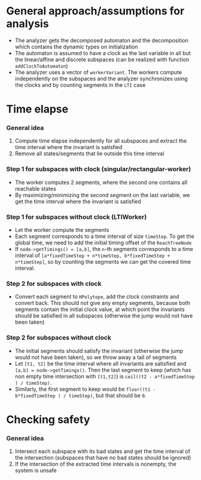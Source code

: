 # General approach/assumptions for analysis
* The analyzer gets the decomposed automaton and the decomposition which contains the dynamic types on initialization
* The automaton is assumed to have a clock as the last variable in all but the linear/affine and 
  discrete subspaces (can be realized with function `addClockToAutomaton`)
* The analyzer uses a vector of `workerVariant`. The workers compute independently on the subspaces and the analyzer synchronizes
  using the clocks and by counting segments in the `LTI` case

# Time elapse
### General idea
1. Compute time elapse independently for all subspaces and extract the time interval where
  the invariant is satisfied
2. Remove all states/segments that lie outside this time interval

### Step 1 for subspaces with clock (singular/rectangular-worker)
* The worker computes 2 segments, where the second one contains all reachable states
* By maximizing/minimizing the second segment on the last variable, we get the time interval
  where the invariant is satisfied

### Step 1 for subspaces without clock (LTIWorker)
* Let the worker compute the segments
* Each segment corresponds to a time interval of size `timeStep`. To get the global time, we need
  to add the initial timing offset of the `ReachTreeNode`
* If `node->getTimings() = [a,b]`, the `n`-th segments corresponds to a time interval of
  `[a*fixedTimeStep + n*timeStep, b*fixedTimeStep + n*timeStep]`, so by counting the segments
  we can get the covered time interval.

### Step 2 for subspaces with clock
* Convert each segment to `HPolytope`, add the clock constraints and convert back. This should not give any empty
  segments, because both segments contain the initial clock value, at which point the invariants
  should be satisfied in all subspaces (otherwise the jump would not have been taken)

### Step 2 for subspaces without clock
* The initial segments should satisfy the invariant (otherwise the jump would not have been taken),
  so we throw away a tail of segments
* Let `[t1, t2]` be the time interval where all invariants are satisfied and `[a,b] = node->getTimings()`.
  Then the last segment to keep (which has non empty time intersection with `[t1,t2]`) is
  `ceil((t2 - a*fixedTimeStep ) / timeStep)`.
* Similarly, the first segment to keep would be `floor((t1 - b*fixedTimeStep ) / timeStep)`,
  but that should be `0`.


# Checking safety
### General idea
1. Intersect each subspace with its bad states and get the time interval of the intersection
  (subspaces that have no bad states should be ignored)
2. If the intersection of the extracted time intervals is nonempty, the system is unsafe
